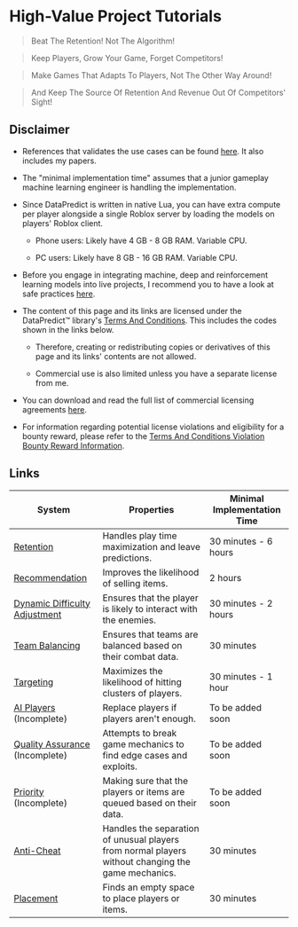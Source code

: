 # High-Value Project Tutorials

> Beat The Retention! Not The Algorithm! 

> Keep Players, Grow Your Game, Forget Competitors! 

> Make Games That Adapts To Players, Not The Other Way Around!

> And Keep The Source Of Retention And Revenue Out Of Competitors' Sight!

## Disclaimer

* References that validates the use cases can be found [here](HighValueProjectTutorials/References.md). It also includes my papers.

* The "minimal implementation time" assumes that a junior gameplay machine learning engineer is handling the implementation.

* Since DataPredict is written in native Lua, you can have extra compute per player alongside a single Roblox server by loading the models on players' Roblox client.

  * Phone users: Likely have 4 GB - 8 GB RAM. Variable CPU.
 
  * PC users: Likely have 8 GB - 16 GB RAM. Variable CPU.

* Before you engage in integrating machine, deep and reinforcement learning models into live projects, I recommend you to have a look at safe practices [here](HighValueProjectTutorials/SafePracticesForLiveProjects.md).

* The content of this page and its links are licensed under the DataPredict™ library's [Terms And Conditions](TermsAndConditions.md). This includes the codes shown in the links below.

  * Therefore, creating or redistributing copies or derivatives of this page and its links' contents are not allowed.

  * Commercial use is also limited unless you have a separate license from me.
  
* You can download and read the full list of commercial licensing agreements [here](https://github.com/AqwamCreates/DataPredict/blob/main/docs/DataPredictLibrariesLicensingAgreements.md).

* For information regarding potential license violations and eligibility for a bounty reward, please refer to the [Terms And Conditions Violation Bounty Reward Information](TermsAndConditionsViolationBountyRewardInformation.md).

## Links

| System                                                                                           | Properties                                                                                         | Minimal Implementation Time |
|--------------------------------------------------------------------------------------------------|----------------------------------------------------------------------------------------------------|-----------------------------|
| [Retention](HighValueProjectTutorials/RetentionSystems.md)                                       | Handles play time maximization and leave predictions.                                              | 30 minutes - 6 hours       |
| [Recommendation](HighValueProjectTutorials/RecommendationSystems.md)                             | Improves the likelihood of selling items.                                                          | 2 hours                   |
| [Dynamic Difficulty Adjustment](HighValueProjectTutorials/DynamicDifficultyAdjustmentSystems.md) | Ensures that the player is likely to interact with the enemies.                                    | 30 minutes - 2 hours       |
| [Team Balancing](HighValueProjectTutorials/TeamBalancingSystems.md)                              | Ensures that teams are balanced based on their combat data.                                        | 30 minutes                 |
| [Targeting](HighValueProjectTutorials/TargetingSystems.md)                                       | Maximizes the likelihood of hitting clusters of players.                                           | 30 minutes - 1 hour        |
| [AI Players](HighValueProjectTutorials/AIPlayers.md) (Incomplete)                                | Replace players if players aren't enough.                                                          | To be added soon           |
| [Quality Assurance](HighValueProjectTutorials/QualityAssurance.md) (Incomplete)                  | Attempts to break game mechanics to find edge cases and exploits.                                  | To be added soon           |
| [Priority](HighValueProjectTutorials/PrioritySystems.md) (Incomplete)                            | Making sure that the players or items are queued based on their data.                              | To be added soon           |
| [Anti-Cheat](HighValueProjectTutorials/AntiCheatSystems.md)                                      | Handles the separation of unusual players from normal players without changing the game mechanics. | 30 minutes                 |
| [Placement](HighValueProjectTutorials/PlacementSystems.md)                                       | Finds an empty space to place players or items.                                                    | 30 minutes                 |
